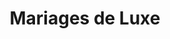 ---
title: "Mariages de Luxe"
description: "Une célébration unique, où chaque détail est pensé pour créer le mariage de vos rêves, de la cérémonie à la réception."
image: "https://images.unsplash.com/photo-1519225421980-715cb0215aed?auto=format&fit=crop&q=80"
icon: "Users"
services:
  - "Design sur mesure"
  - "Coordination complète"
  - "Services VIP"
---